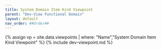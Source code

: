 ```yaml
---
title: System Domain Item Kind Viewpoint
parent: "Dev-View Functional Domain"
layout: default
nav_order: ##Order##
---
```

{% assign vp = site.data.viewpoints | where: "Name","System Domain Item Kind Viewpoint" %}
{% include dev-viewpoint.md %}